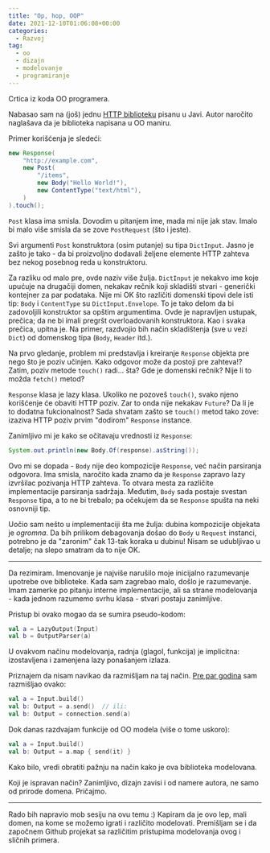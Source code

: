 ```yaml
---
title: "Op, hop, OOP"
date: 2021-12-10T01:06:08+00:00
categories:
  - Razvoj
tag:
  - oo
  - dizajn
  - modelovanje
  - programiranje
---
```


Crtica iz koda OO programera.

<!--more-->

Nabasao sam na (još) jednu [HTTP biblioteku](https://github.com/Vatavuk/verano-http) pisanu u Javi. Autor naročito naglašava da je biblioteka napisana u OO maniru.

Primer korišćenja je sledeći:

```java
new Response(
    "http://example.com",
    new Post(
        "/items",
        new Body("Hello World!"),
        new ContentType("text/html"),
    )
).touch();
```

`Post` klasa ima smisla. Dovodim u pitanjem ime, mada mi nije jak stav. Imalo bi malo više smisla da se zove `PostRequest` (što i jeste).

Svi argumenti `Post` konstruktora (osim putanje) su tipa `DictInput`. Jasno je zašto je tako - da bi proizvoljno dodavali željene elemente HTTP zahteva bez nekog posebnog reda u konstruktoru.

Za razliku od malo pre, ovde naziv više žulja. `DictInput` je nekakvo ime koje upućuje na drugačiji domen, nekakav rečnik koji skladišti stvari - generički kontejner za par podataka. Nije mi OK što različiti domenski tipovi dele isti tip: `Body` i `ContentType` su `DictInput.Envelope`. To je tako delom da bi zadovoljili konstruktor sa opštim argumentima. Ovde je napravljen ustupak, prečica; da ne bi imali pregršt overloadovanih konstruktora. Kao i svaka prečica, upitna je. Na primer, razdvojio bih način skladištenja (sve u vezi `Dict`) od domenskog tipa (`Body`, `Header` itd.).

Na prvo gledanje, problem mi predstavlja i kreiranje `Response` objekta pre nego što je poziv učinjen. Kako odgovor može da postoji pre zahteva!? Zatim, poziv metode `touch()` radi... šta? Gde je domenski rečnik? Nije li to možda `fetch()` metod?

`Response` klasa je lazy klasa. Ukoliko ne pozoveš `touch()`, svako njeno korišćenje će obaviti HTTP poziv. Zar to onda nije nekakav `Future`? Da li je to dodatna fukcionalnost? Sada shvatam zašto se `touch()` metod tako zove: izaziva HTTP poziv prvim "dodirom" `Response` instance.

Zanimljivo mi je kako se očitavaju vrednosti iz `Response`:

```java
System.out.println(new Body.Of(response).asString());
```

Ovo mi se dopada - `Body` nije deo kompozicije `Response`, već način parsiranja odgovora. Ima smisla, naročito kada znamo da je `Response` zapravo lazy izvršilac pozivanja HTTP zahteva. To otvara mesta za različite implementacije parsiranja sadržaja. Međutim, `Body` sada postaje svestan `Response` tipa, a to ne bi trebalo; pa očekujem da se `Response` spušta na neki osnovniji tip.

Uočio sam nešto u implementaciji šta me žulja: dubina kompozicije objekata je _ogromna_. Da bih prilikom debagovanja došao do `Body` u `Request` instanci, potrebno je da "zaronim" čak 13-tak koraka u dubinu! Nisam se udubljivao u detalje; na slepo smatram da to nije OK.

----

Da rezimiram. Imenovanje je najviše narušilo moje inicijalno razumevanje upotrebe ove biblioteke. Kada sam zagrebao malo, došlo je razumevanje. Imam zamerke po pitanju interne implementacije, ali sa strane modelovanja - kada jednom razumemo svrhu klasa - stvari postaju zanimljive.

Pristup bi ovako mogao da se sumira pseudo-kodom:

```kt
val a = LazyOutput(Input)
val b = OutputParser(a)
```

U ovakvom načinu modelovanja, radnja (glagol, funkcija) je implicitna: izostavljena i zamenjena lazy ponašanjem izlaza.

Priznajem da nisam navikao da razmišljam na taj način. [Pre par godina](https://github.com/oblac/jodd-http) sam razmišljao ovako:

```kt
val a = Input.build()
val b: Output = a.send()  // ili:
val b: Output = connection.send(a)
```

Dok danas razdvajam funkcije od OO modela (više o tome uskoro):

```kt
val a = Input.build()
val b: Output = a.map { send(it) }
```

Kako bilo, vredi obratiti pažnju na način kako je ova biblioteka modelovana.

Koji je ispravan način? Zanimljivo, dizajn zavisi i od namere autora, ne samo od prirode domena. Pričajmo.

----

Rado bih napravio mob sesiju na ovu temu :) Kapiram da je ovo lep, mali domen, na kome se možemo igrati i različito modelovati. Premišljam se i da započnem Github projekat sa različitim pristupima modelovanja ovog i sličnih primera.
